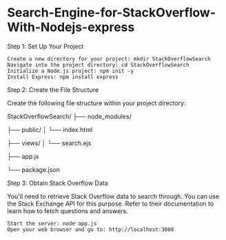 # Search-Engine-for-StackOverflow-With-Nodejs-express


Step 1: Set Up Your Project

    Create a new directory for your project: mkdir StackOverflowSearch
    Navigate into the project directory: cd StackOverflowSearch
    Initialize a Node.js project: npm init -y
    Install Express: npm install express

Step 2: Create the File Structure

Create the following file structure within your project directory:


StackOverflowSearch/
  ├── node_modules/
  
  ├── public/
  │     └── index.html
  
  ├── views/
  │     └── search.ejs
  
  ├── app.js
  
  └── package.json
  


Step 3: Obtain Stack Overflow Data

You'll need to retrieve Stack Overflow data to search through. You can use the Stack Exchange API for this purpose. Refer to their documentation to learn how to fetch questions and answers.



    Start the server: node app.js
    Open your web browser and go to: http://localhost:3000
